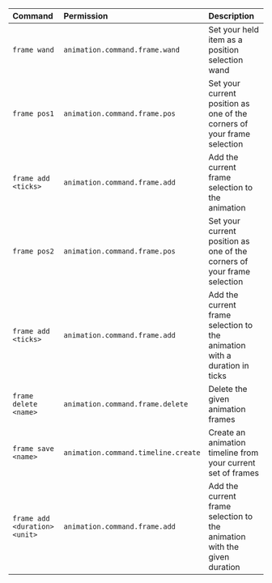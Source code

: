| Command | Permission | Description |
| :------ | :--------- | :---------- |
| `frame wand` | `animation.command.frame.wand` | Set your held item as a position selection wand |
| `frame pos1` | `animation.command.frame.pos` | Set your current position as one of the corners of your frame selection |
| `frame add <ticks>` | `animation.command.frame.add` | Add the current frame selection to the animation |
| `frame pos2` | `animation.command.frame.pos` | Set your current position as one of the corners of your frame selection |
| `frame add <ticks>` | `animation.command.frame.add` | Add the current frame selection to the animation with a duration in ticks |
| `frame delete <name>` | `animation.command.frame.delete` | Delete the given animation frames |
| `frame save <name>` | `animation.command.timeline.create` | Create an animation timeline from your current set of frames |
| `frame add <duration> <unit>` | `animation.command.frame.add` | Add the current frame selection to the animation with the given duration |
